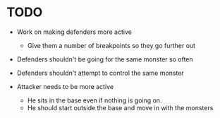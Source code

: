 # TODO

* Work on making defenders more active
  * Give them a number of breakpoints so they go further out
* Defenders shouldn't be going for the same monster so often
* Defenders shouldn't attempt to control the same monster


* Attacker needs to be more active
  * He sits in the base even if nothing is going on. 
  * He should start outside the base and move in with the monsters
